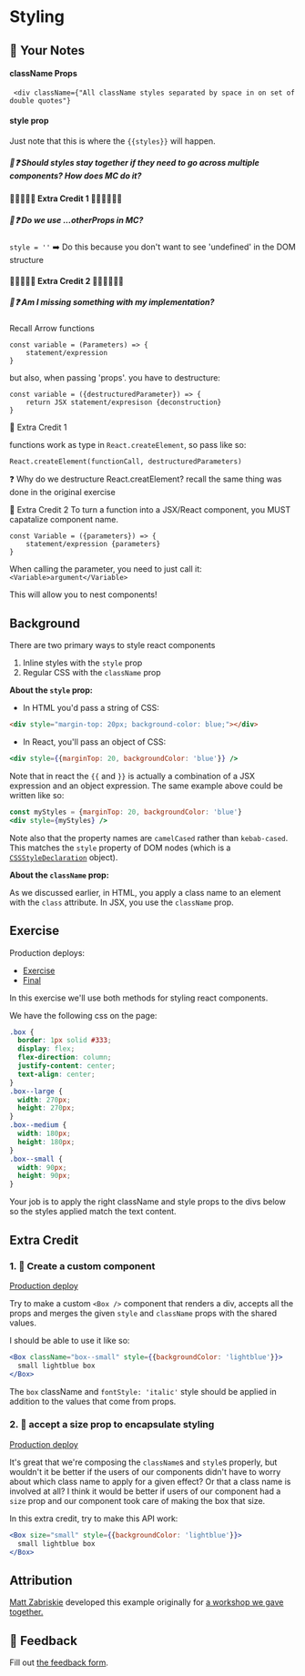 # Styling

## 📝 Your Notes

#### className Props
``` <div className={"All className styles separated by space in on set of double quotes"}```

#### style prop
Just note that this is where the `{{styles}}` will happen.

##### 🤔❓ Should styles stay together if they need to go across multiple components? How does MC do it?

#### 💫💫💫💫💫 Extra Credit 1 💫💫💫💫💫💫

##### 🤔❓ Do we use ...otherProps in MC?

`style = ''` ➡️ Do this because you don't want to see 'undefined' in the DOM structure

#### 💫💫💫💫💫 Extra Credit 2 💫💫💫💫💫💫

##### 🤔❓ Am I missing something with my implementation?

Recall Arrow functions
```
const variable = (Parameters) => {
    statement/expression
}
```
but also, when passing 'props'. you have to destructure:

```
const variable = ({destructuredParameter}) => {
    return JSX statement/expresison {deconstruction}
}
```

🤔 Extra Credit 1

functions work as type in `React.createElement`, so pass
like so:
```aidl
React.createElement(functionCall, destructuredParameters)
```
❓ Why do we destructure React.creatElement?
recall the same thing was done in the original exercise

🤔 Extra Credit 2
To turn a function into a JSX/React component, you MUST 
capatalize component name. 

```
const Variable = ({parameters}) => {
    statement/expression {parameters}
}
```

When calling the parameter, you need to just call it:
```<Variable>argument</Variable>```

This will allow you to nest components!

## Background

There are two primary ways to style react components

1. Inline styles with the `style` prop
2. Regular CSS with the `className` prop

**About the `style` prop:**

- In HTML you'd pass a string of CSS:

```html
<div style="margin-top: 20px; background-color: blue;"></div>
```

- In React, you'll pass an object of CSS:

```jsx
<div style={{marginTop: 20, backgroundColor: 'blue'}} />
```

Note that in react the `{{` and `}}` is actually a combination of a JSX
expression and an object expression. The same example above could be written
like so:

```jsx
const myStyles = {marginTop: 20, backgroundColor: 'blue'}
<div style={myStyles} />
```

Note also that the property names are `camelCased` rather than `kebab-cased`.
This matches the `style` property of DOM nodes (which is a
[`CSSStyleDeclaration`](https://developer.mozilla.org/en-US/docs/Web/API/CSSStyleDeclaration)
object).

**About the `className` prop:**

As we discussed earlier, in HTML, you apply a class name to an element with the
`class` attribute. In JSX, you use the `className` prop.

## Exercise

Production deploys:

- [Exercise](http://react-fundamentals.netlify.app/isolated/exercise/05.js)
- [Final](http://react-fundamentals.netlify.app/isolated/final/05.js)

In this exercise we'll use both methods for styling react components.

We have the following css on the page:

```css
.box {
  border: 1px solid #333;
  display: flex;
  flex-direction: column;
  justify-content: center;
  text-align: center;
}
.box--large {
  width: 270px;
  height: 270px;
}
.box--medium {
  width: 180px;
  height: 180px;
}
.box--small {
  width: 90px;
  height: 90px;
}
```

Your job is to apply the right className and style props to the divs below so
the styles applied match the text content.

## Extra Credit

### 1. 💯 Create a custom component

[Production deploy](http://react-fundamentals.netlify.app/isolated/final/05.extra-1.js)

Try to make a custom `<Box />` component that renders a div, accepts all the
props and merges the given `style` and `className` props with the shared values.

I should be able to use it like so:

```jsx
<Box className="box--small" style={{backgroundColor: 'lightblue'}}>
  small lightblue box
</Box>
```

The `box` className and `fontStyle: 'italic'` style should be applied in
addition to the values that come from props.

### 2. 💯 accept a size prop to encapsulate styling

[Production deploy](http://react-fundamentals.netlify.app/isolated/final/05.extra-2.js)

It's great that we're composing the `className`s and `style`s properly, but
wouldn't it be better if the users of our components didn't have to worry about
which class name to apply for a given effect? Or that a class name is involved
at all? I think it would be better if users of our component had a `size` prop
and our component took care of making the box that size.

In this extra credit, try to make this API work:

```jsx
<Box size="small" style={{backgroundColor: 'lightblue'}}>
  small lightblue box
</Box>
```

## Attribution

[Matt Zabriskie](https://twitter.com/mzabriskie) developed this example
originally for
[a workshop we gave together.](https://github.com/mzabriskie/react-workshop)

## 🦉 Feedback

Fill out
[the feedback form](https://ws.kcd.im/?ws=React%20Fundamentals%20%E2%9A%9B&e=05%3A%20Styling&em=ashley.mains%40mailchimp.com).

